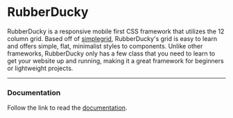 # RubberDucky
RubberDucky is a responsive mobile first CSS framework that utilizes the 12 column grid. Based off of [simplegrid](https://simplegrid.io), RubberDucky's grid is easy to learn and offers simple, flat, minimalist styles to components. Unlike other frameworks, RubberDucky only has a few class that you need to learn to get your website up and running, making it a great framework for beginners or lightweight projects.
***
### Documentation
Follow the link to read the [documentation](https://sagehourihan.github.io/RubberDucky/).
